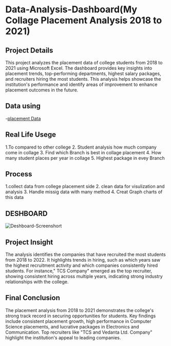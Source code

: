 # Data-Analysis-Dashboard(My Collage Placement Analysis 2018 to 2021)
## Project Details
This project analyzes the placement data of college students from 2018 to 2021 using Microsoft Excel. The dashboard provides key insights into placement trends, top-performing departments, highest salary packages, and recruiters hiring the most students. This analysis helps showcase the institution's performance and identify areas of improvement to enhance placement outcomes in the future.

 ## Data using 
 
 -<a href ="https://github.com/Arjunyadav170/Data-Analysis-Dashboard/blob/main/MBM%20Placement%20Analysis%20Charts.xlsx" >placement Data </a>
 
## Real Life Usege
1.To compared to other college 
2. Student analysis how  much  company come in collage
3. Find which Branch is best in collage  placement 
4. How many student places per year in collage 
5. Highest package in evey Branch

## Process 

1.collect data from college placement side 
2. clean data for visulization and analysis
3. Handle missig data with many method
4. Creat Graph charts of this data

 ## DESHBOARD
 ![Deshboard-Screenshort](https://github.com/user-attachments/assets/fd9001a7-20a4-47d8-a704-3c55af3efc70)
 
  ## Project Insight
  The analysis identifies the companies that have recruited the most students from 2018 to 2022. It highlights trends in hiring, such as which years saw the highest recruitment activity and which companies consistently hired students. For instance," TCS Company" emerged as the top recruiter, showing consistent hiring across multiple years, indicating strong industry relationships with the college.
  
## Final Conclusion
The placement analysis from 2018 to 2021 demonstrates the college's strong track record in securing opportunities for students. Key findings include consistent placement growth, high performance in Computer Science placements, and lucrative packages in Electronics and Communication. Top recruiters like  "TCS and Vedanta Ltd. Company" highlight the institution's appeal to leading companies.
